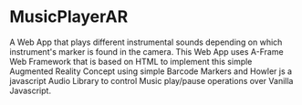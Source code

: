# MusicPlayerAR
A Web App that plays different instrumental sounds depending on which instrument's marker is found in the camera.
This Web App uses A-Frame Web Framework that is based on HTML to implement this simple Augmented Reality Concept using simple Barcode Markers and Howler js a javascript Audio Library to control Music play/pause operations over Vanilla Javascript.


